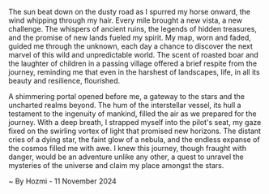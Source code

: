 
The sun beat down on the dusty road as I spurred my horse onward, the wind whipping through my hair. Every mile brought a new vista, a new challenge. The whispers of ancient ruins, the legends of hidden treasures, and the promise of new lands fueled my spirit. My map, worn and faded, guided me through the unknown, each day a chance to discover the next marvel of this wild and unpredictable world.  The scent of roasted boar and the laughter of children in a passing village offered a brief respite from the journey, reminding me that even in the harshest of landscapes, life, in all its beauty and resilience, flourished.

A shimmering portal opened before me, a gateway to the stars and the uncharted realms beyond. The hum of the interstellar vessel, its hull a testament to the ingenuity of mankind, filled the air as we prepared for the journey. With a deep breath, I strapped myself into the pilot's seat, my gaze fixed on the swirling vortex of light that promised new horizons.  The distant cries of a dying star, the faint glow of a nebula, and the endless expanse of the cosmos filled me with awe. I knew this journey, though fraught with danger, would be an adventure unlike any other, a quest to unravel the mysteries of the universe and claim my place amongst the stars. 

~ By Hozmi - 11 November 2024
